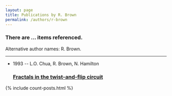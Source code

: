 ```yaml
---
layout: page
title: Publications by R. Brown
permalink: /authors/r-brown
---
```


<h3 id="number-posts">There are ... items referenced.</h3>
<p id='info-authors'>Alternative author names: R. Brown.</p>
<hr />
<ul class="post-list">
<li><span class='post-meta'>1993 -- L.O. Chua, R. Brown, N. Hamilton</span><h3><a class='post-link' href="{{ site.baseurl }}/fractals-in-the-twist-and-flip-circuit">Fractals in the twist-and-flip circuit</a></h3></li>

</ul>
{% include count-posts.html %}
